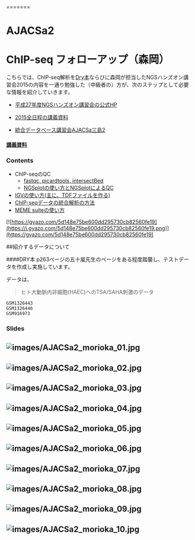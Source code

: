 =======
# AJACSa2


# ChIP-seq フォローアップ（森岡）

こちらでは、ChIP-seq解析を[Dry本](http://tinyurl.com/hypzh9u)ならびに森岡が担当したNGSハンズオン講習会2015の内容を一通り勉強した（中級者の）方が、次のステップとして必要な情報を紹介していきます。

- [平成27年度NGSハンズオン講習会の公式HP](http://biosciencedbc.jp/human/human-resources/workshop/h27)
- [2015全日程の講義資料](http://www.iu.a.u-tokyo.ac.jp/~kadota/r_seq.html#bioinfo_ngs_sokushu_2015)

- [統合データベース講習会AJACSa三島2](http://dbcls.rois.ac.jp/archives/3094)



#### [講義資料](https://drive.google.com/folderview?id=0B4oXGzAZTVKeflotMUpIMURYTVUwXzRXT3NlRUQ4NlRtaW9HdTlwVkI2ZHMwN1VrVlhqVkE&usp=sharing)


### Contents
- ChIP-seqのQC
	- [fastqc, picardtools, intersectBed](https://github.com/suimye/NGS_handson2015/wiki/NGS_beginner)
	- [NGSplotの使い方とNGSplotによるQC](https://github.com/suimye/NGS_handson2015/wiki/NGSplotsOnBiolinux8)
- [IGVの使い方(主に、TDFファイルを作る)](https://github.com/suimye/NGS_handson2015/wiki/ChIP-seq%E3%83%87%E3%83%BC%E3%82%BF%E3%81%AE%E5%8F%AF%E8%A6%96%E5%8C%96)
- [ChIP-seqデータの統合解析の方法](https://github.com/suimye/NGS_handson2015/wiki/Homer_Data_integration)
- [MEME suiteの使い方](https://github.com/suimye/NGS_handson2015/wiki/PeakCallAndMDA)

[![https://gyazo.com/5d148e75be600dd295730cb82560fe19](https://i.gyazo.com/5d148e75be600dd295730cb82560fe19.png)](https://gyazo.com/5d148e75be600dd295730cb82560fe19)



##紹介するデータについて

####DRY本 p263ページの五十嵐先生のページをある程度踏襲し、テストデータを作成し実施しています。

データは、
>ヒト大動脈内非細胞(HAEC)へのTSA/SAHA刺激のデータ

```
GSM1326443
GSM1326446
GSM916973
```

### Slides
![images/AJACSa2_morioka_01.jpg](images/AJACSa2_morioka_01.jpg)
---

![images/AJACSa2_morioka_02.jpg](images/AJACSa2_morioka_02.jpg)
---

![images/AJACSa2_morioka_03.jpg](images/AJACSa2_morioka_03.jpg)
---

![images/AJACSa2_morioka_04.jpg](images/AJACSa2_morioka_04.jpg)
---

![images/AJACSa2_morioka_05.jpg](images/AJACSa2_morioka_05.jpg)
---

![images/AJACSa2_morioka_06.jpg](images/AJACSa2_morioka_06.jpg)
---

![images/AJACSa2_morioka_07.jpg](images/AJACSa2_morioka_07.jpg)
---

![images/AJACSa2_morioka_08.jpg](images/AJACSa2_morioka_08.jpg)
---

![images/AJACSa2_morioka_09.jpg](images/AJACSa2_morioka_09.jpg)
---

![images/AJACSa2_morioka_10.jpg](images/AJACSa2_morioka_10.jpg)
---
